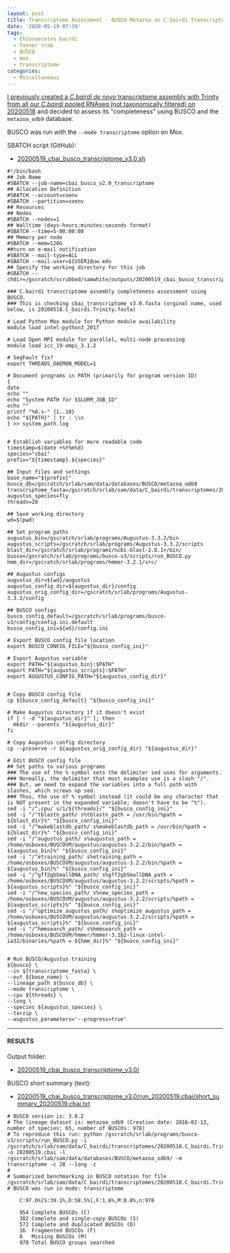 ```yaml
---
layout: post
title: Transcriptome Assessment - BUSCO Metazoa on C.bairdi Transcriptome v3.0
date: '2020-05-19 07:39'
tags:
  - Chionoecetes bairdi
  - Tanner crab
  - BUSCO
  - mox
  - transcriptome
categories:
  - Miscellaneous
---
```

[I previously created a _C.bairdi_ _de novo_ transcriptome assembly with Trinity from all our _C.bairdi_ pooled RNAseq (not taxonomically filtered) on 20200518](https://robertslab.github.io/sams-notebook/2020/05/18/Transcriptome-Assembly-C.bairdi-All-Pooled-RNAseq-Data-Without-Taxonomic-Filters-with-Trinity-on-Mox.html) and decided to assess its "completeness" using BUSCO and the `metazoa_odb9` database.

BUSCO was run with the `--mode transcriptome` option on Mox.

SBATCH script (GitHub):

- [20200519_cbai_busco_transcriptome_v3.0.sh](https://github.com/RobertsLab/sams-notebook/blob/master/sbatch_scripts/20200519_cbai_busco_transcriptome_v3.0.sh)

```shell
#!/bin/bash
## Job Name
#SBATCH --job-name=cbai_busco_v2.0_transcriptome
## Allocation Definition
#SBATCH --account=coenv
#SBATCH --partition=coenv
## Resources
## Nodes
#SBATCH --nodes=1
## Walltime (days-hours:minutes:seconds format)
#SBATCH --time=5-00:00:00
## Memory per node
#SBATCH --mem=120G
##turn on e-mail notification
#SBATCH --mail-type=ALL
#SBATCH --mail-user=${USER}@uw.edu
## Specify the working directory for this job
#SBATCH --chdir=/gscratch/scrubbed/samwhite/outputs/20200519_cbai_busco_transcriptome_v3.0

### C.bairdi transcriptome assembly completeness assessment using BUSCO.
### This is checking cbai_transcriptome_v3.0.fasta (orginal name, used below, is 20200518.C_bairdi.Trinity.fasta)

# Load Python Mox module for Python module availability
module load intel-python3_2017

# Load Open MPI module for parallel, multi-node processing
module load icc_19-ompi_3.1.2

# SegFault fix?
export THREADS_DAEMON_MODEL=1

# Document programs in PATH (primarily for program version ID)
{
date
echo ""
echo "System PATH for $SLURM_JOB_ID"
echo ""
printf "%0.s-" {1..10}
echo "${PATH}" | tr : \\n
} >> system_path.log


# Establish variables for more readable code
timestamp=$(date +%Y%m%d)
species="cbai"
prefix="${timestamp}.${species}"

## Input files and settings
base_name="${prefix}"
busco_db=/gscratch/srlab/sam/data/databases/BUSCO/metazoa_odb9
transcriptome_fasta=/gscratch/srlab/sam/data/C_bairdi/transcriptomes/20200518.C_bairdi.Trinity.fasta
augustus_species=fly
threads=28

## Save working directory
wd=$(pwd)

## Set program paths
augustus_bin=/gscratch/srlab/programs/Augustus-3.3.2/bin
augustus_scripts=/gscratch/srlab/programs/Augustus-3.3.2/scripts
blast_dir=/gscratch/srlab/programs/ncbi-blast-2.8.1+/bin/
busco=/gscratch/srlab/programs/busco-v3/scripts/run_BUSCO.py
hmm_dir=/gscratch/srlab/programs/hmmer-3.2.1/src/

## Augustus configs
augustus_dir=${wd}/augustus
augustus_config_dir=${augustus_dir}/config
augustus_orig_config_dir=/gscratch/srlab/programs/Augustus-3.3.2/config

## BUSCO configs
busco_config_default=/gscratch/srlab/programs/busco-v3/config/config.ini.default
busco_config_ini=${wd}/config.ini

# Export BUSCO config file location
export BUSCO_CONFIG_FILE="${busco_config_ini}"

# Export Augustus variable
export PATH="${augustus_bin}:$PATH"
export PATH="${augustus_scripts}:$PATH"
export AUGUSTUS_CONFIG_PATH="${augustus_config_dir}"


# Copy BUSCO config file
cp ${busco_config_default} "${busco_config_ini}"

# Make Augustus directory if it doesn't exist
if [ ! -d "${augustus_dir}" ]; then
  mkdir --parents "${augustus_dir}"
fi

# Copy Augustus config directory
cp --preserve -r ${augustus_orig_config_dir} "${augustus_dir}"

# Edit BUSCO config file
## Set paths to various programs
### The use of the % symbol sets the delimiter sed uses for arguments.
### Normally, the delimiter that most examples use is a slash "/".
### But, we need to expand the variables into a full path with slashes, which screws up sed.
### Thus, the use of % symbol instead (it could be any character that is NOT present in the expanded variable; doesn't have to be "%").
sed -i "/^;cpu/ s/1/${threads}/" "${busco_config_ini}"
sed -i "/^tblastn_path/ s%tblastn_path = /usr/bin/%path = ${blast_dir}%" "${busco_config_ini}"
sed -i "/^makeblastdb_path/ s%makeblastdb_path = /usr/bin/%path = ${blast_dir}%" "${busco_config_ini}"
sed -i "/^augustus_path/ s%augustus_path = /home/osboxes/BUSCOVM/augustus/augustus-3.2.2/bin/%path = ${augustus_bin}%" "${busco_config_ini}"
sed -i "/^etraining_path/ s%etraining_path = /home/osboxes/BUSCOVM/augustus/augustus-3.2.2/bin/%path = ${augustus_bin}%" "${busco_config_ini}"
sed -i "/^gff2gbSmallDNA_path/ s%gff2gbSmallDNA_path = /home/osboxes/BUSCOVM/augustus/augustus-3.2.2/scripts/%path = ${augustus_scripts}%" "${busco_config_ini}"
sed -i "/^new_species_path/ s%new_species_path = /home/osboxes/BUSCOVM/augustus/augustus-3.2.2/scripts/%path = ${augustus_scripts}%" "${busco_config_ini}"
sed -i "/^optimize_augustus_path/ s%optimize_augustus_path = /home/osboxes/BUSCOVM/augustus/augustus-3.2.2/scripts/%path = ${augustus_scripts}%" "${busco_config_ini}"
sed -i "/^hmmsearch_path/ s%hmmsearch_path = /home/osboxes/BUSCOVM/hmmer/hmmer-3.1b2-linux-intel-ia32/binaries/%path = ${hmm_dir}%" "${busco_config_ini}"


# Run BUSCO/Augustus training
${busco} \
--in ${transcriptome_fasta} \
--out ${base_name} \
--lineage_path ${busco_db} \
--mode transcriptome \
--cpu ${threads} \
--long \
--species ${augustus_species} \
--tarzip \
--augustus_parameters='--progress=true'
```

---

#### RESULTS

Output folder:

- [20200519_cbai_busco_transcriptome_v3.0/](https://gannet.fish.washington.edu/Atumefaciens/20200519_cbai_busco_transcriptome_v3.0/)


BUSCO short summary (text):

- [20200519_cbai_busco_transcriptome_v3.0/run_20200519.cbai/short_summary_20200519.cbai.txt](https://gannet.fish.washington.edu/Atumefaciens/20200519_cbai_busco_transcriptome_v3.0/run_20200519.cbai/short_summary_20200519.cbai.txt)

```
# BUSCO version is: 3.0.2
# The lineage dataset is: metazoa_odb9 (Creation date: 2016-02-13, number of species: 65, number of BUSCOs: 978)
# To reproduce this run: python /gscratch/srlab/programs/busco-v3/scripts/run_BUSCO.py -i /gscratch/srlab/sam/data/C_bairdi/transcriptomes/20200518.C_bairdi.Trinity.fasta -o 20200519.cbai -l /gscratch/srlab/sam/data/databases/BUSCO/metazoa_odb9/ -m transcriptome -c 28 --long -z
#
# Summarized benchmarking in BUSCO notation for file /gscratch/srlab/sam/data/C_bairdi/transcriptomes/20200518.C_bairdi.Trinity.fasta
# BUSCO was run in mode: transcriptome

	C:97.6%[S:39.1%,D:58.5%],F:1.6%,M:0.8%,n:978

	954	Complete BUSCOs (C)
	382	Complete and single-copy BUSCOs (S)
	572	Complete and duplicated BUSCOs (D)
	16	Fragmented BUSCOs (F)
	8	Missing BUSCOs (M)
	978	Total BUSCO groups searched
  ```
